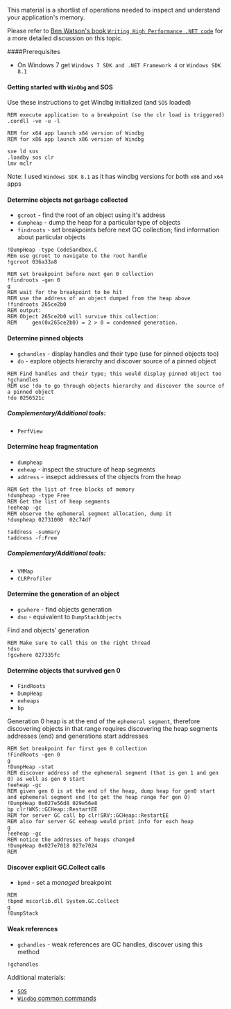 This material is a shortlist of operations needed to inspect and understand your application's memory.

Please refer to [Ben Watson's book `Writing High Performance .NET code`](http://www.writinghighperf.net/) for a more detailed discussion on this topic.

####Prerequisites

- On Windows 7 get `Windows 7 SDK and .NET Framework 4` or `Windows SDK 8.1`

#### Getting started with `WinDbg` and SOS
Use these instructions to get Windbg initialized (and `SOS` loaded)

```
REM execute application to a breakpoint (so the clr load is triggered)
.cordll -ve -u -l

REM for x64 app launch x64 version of Windbg
REM for x86 app launch x86 version of Windbg

sxe ld sos
.loadby sos clr
lmv mclr
```

Note: I used `Windows SDK 8.1` as it has windbg versions for both `x86` and `x64` apps

#### Determine objects not garbage collected

* `gcroot` - find the root of an object using it's address
* `dumpheap` - dump the heap for a particular type of objects
* `findroots` - set breakpoints before next GC collection; find information about particular objects

```
!DumpHeap -type CodeSandbox.C
REm use gcroot to navigate to the root handle
!gcroot 036a33a8
```

```
REM set breakpoint before next gen 0 collection
!findroots -gen 0
g
REM wait for the breakpoint to be hit
REM use the address of an object dumped from the heap above
!findroots 265ce2b0
REM output:
REM Object 265ce2b0 will survive this collection:
REM 	gen(0x265ce2b0) = 2 > 0 = condemned generation.
```

#### Determine pinned objects

* `gchandles` - display handles and their type (use for pinned objects too)
* `do` - explore objects hierarchy and discover source of a pinned object

```
REM Find handles and their type; this would display pinned object too
!gchandles
REM use !do to go through objects hierarchy and discover the source of a pinned object
!do 0256521c
```

##### Complementary/Additional tools:

* `PerfView`

#### Determine heap fragmentation

* `dumpheap`
* `eeheap` - inspect the structure of heap segments
* `address` - insepct addresses of the objects from the heap

```
REM Get the list of free blocks of memory
!dumpheap -type Free
REM Get the list of heap segments
!eeheap -gc
REM observe the ephemeral segment allocation, dump it
!dumpheap 02731000  02c74df
```

```
!address -summary
!address -f:Free
```

##### Complementary/Additional tools:

* `VMMap`
* `CLRProfiler`

#### Determine the generation of an object

* `gcwhere` - find objects generation
* `dso` - equivalent to `DumpStackObjects`

Find and objects' generation
```
REM Make sure to call this on the right thread
!dso
!gcwhere 027335fc
```

#### Determine objects that survived gen 0

* `FindRoots`
* `DumpHeap`
* `eeheaps`
* `bp`

Generation 0 heap is at the end of the `ephemeral segment`, therefore discovering objects in that range requires discovering the heap segments addresses (end) and generations start addresses
```
REM Set breakpoint for first gen 0 collection
!FindRoots -gen 0
g
!DumpHeap -stat
REM discover address of the ephemeral segment (that is gen 1 and gen 0) as well as gen 0 start
!eeheap -gc
REM given gen 0 is at the end of the heap, dump heap for gen0 start and ephemeral segment end (to get the heap range for gen 0)
!DumpHeap 0x027e56d8 029e56e8
bp clr!WKS::GCHeap::RestartEE
REM for server GC call bp clr!SRV::GCHeap::RestartEE
REM also for server GC eeheap would print info for each heap
g
!eeheap -gc
REM notice the addresses of heaps changed
!DumpHeap 0x027e7018 027e7024
REM
```

#### Discover explicit GC.Collect calls

* `bpmd` - set a _managed_ breakpoint

```
REM 
!bpmd mscorlib.dll System.GC.Collect
g
!DumpStack
```

#### Weak references

* `gchandles` - weak references are GC handles, discover using this method

```
!gchandles
```

Additional materials:

* [`SOS`](https://msdn.microsoft.com/en-us/library/windows/hardware/ff540665(v=vs.85).aspx)
* [`Windbg` common commands](http://windbg.info/doc/1-common-cmds.html)
